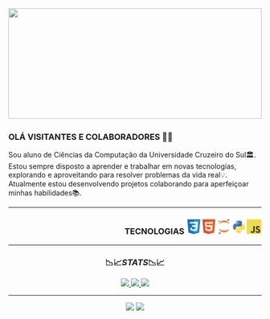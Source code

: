 <span align="center">
  
  <img src="https://user-images.githubusercontent.com/93165753/143685406-501852da-254b-47ec-b164-f1f5ca1db3e7.gif" height= "220px" style="width:100%" />
</span>

<h3>OLÁ VISITANTES E COLABORADORES 🙋‍♂️</h3>

<p align="left">
  Sou aluno de Ciências da Computação da Universidade Cruzeiro do Sul🏛️. Estou sempre disposto a aprender e trabalhar em novas tecnologias, explorando e aproveitando para resolver problemas da vida real💡. Atualmente estou desenvolvendo projetos colaborando para aperfeiçoar minhas habilidades📚.
</p>

<hr>
  
<h3>
  <div align="right" text-align="left">TECNOLOGIAS
    <img alt="Leo-Js" height"20" width="30" src="https://raw.githubusercontent.com/devicons/devicon/master/icons/javascript/javascript-original.svg" align="right">
    <img alt="Leo-Python" height"20" width="30"  src="https://raw.githubusercontent.com/devicons/devicon/master/icons/python/python-original.svg" align="right">
    <img alt="Léo-Jupyter" height"20" width="30"  src="https://github.com/devicons/devicon/blob/master/icons/jupyter/jupyter-original.svg" align="right">
    <img alt="Leo-HTML" height"20" width="30" src="https://github.com/devicons/devicon/blob/master/icons/html5/html5-original.svg" align="right">
    <img alt="Leo-CSS" height"20" width="30" src="https://github.com/devicons/devicon/blob/master/icons/css3/css3-original.svg" >
  </div>
</h3>

<hr>
  
<h3 align="center">📉📈<i>STATS</i>📉📈</h3>
  
<div align="center">
    <a href="https://github.com/Leosnt">
    <img height="180em" src="https://github-readme-stats.vercel.app/api?username=Leosnt&show_icons=true&theme=merko&include_ali_commits=true&count_private=true"/>
    <img height="180em" src="https://github-readme-stats.vercel.app/api/top-langs/?username=Leosnt&layout=default&langs_count=16&theme=merko&"/>
    <img height="180em" src="https://github-streak-stats.herokuapp.com?user=Leosnt&theme=merko"/>
</div>

<hr>
       
<div align="center">
    <a href="https://www.linkedin.com/in/leonardo-santos-953485219/" target="_blank"><img src="https://img.shields.io/badge/LinkedIn-0077B5?style=for-the-badge&logo=linkedin&logoColor=white" target="_blank"></a>
    <a href="https://www.instagram.com/leo_snnt" target="_blank"><img src="https://img.shields.io/badge/Instagram-E4405F?style=for-the-badge&logo=instagram&logoColor=white" target="_blank"></a>
</div>
</p>
